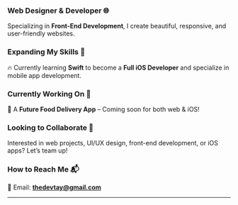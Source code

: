 ### **Web Designer & Developer** 🌐  
Specializing in **Front-End Development**, I create beautiful, responsive, and user-friendly websites.  

### **Expanding My Skills** 📱  
🔥 Currently learning **Swift** to become a **Full iOS Developer** and specialize in mobile app development.  

### **Currently Working On** 🚀  
🔹 A **Future Food Delivery App** – Coming soon for both web & iOS!  

### **Looking to Collaborate** 🤝  
Interested in web projects, UI/UX design, front-end development, or iOS apps? Let’s team up!  

### **How to Reach Me** 📬  
📧 Email: **[thedevtay@gmail.com](mailto:thedevtay@gmail.com)**  

---
